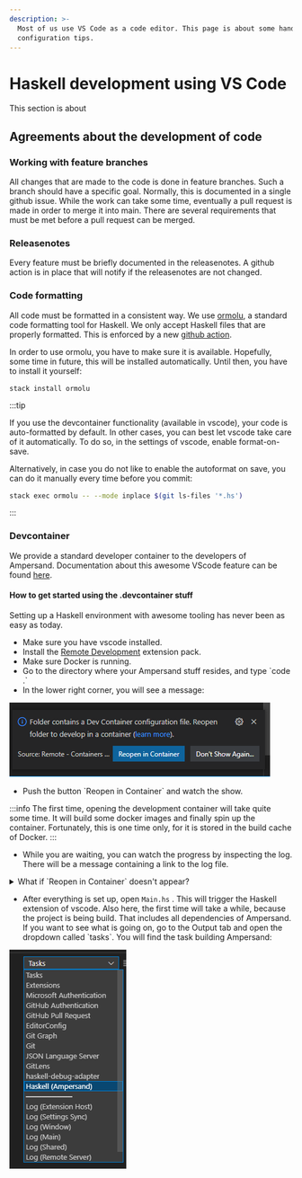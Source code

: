 ```yaml
---
description: >-
  Most of us use VS Code as a code editor. This page is about some handy
  configuration tips.
---
```


# Haskell development using VS Code

This section is about

## Agreements about the development of code

### Working with feature branches

All changes that are made to the code is done in feature branches. Such a branch should have a specific goal. Normally, this is documented in a single github issue. While the work can take some time, eventually a pull request is made in order to merge it into main. There are several requirements that must be met before a pull request can be merged.

### Releasenotes

Every feature must be briefly documented in the releasenotes. A github action is in place that will notify if the releasenotes are not changed.

### Code formatting

All code must be formatted in a consistent way. We use [ormolu](https://hackage.haskell.org/package/ormolu), a standard code formatting tool for Haskell. We only accept Haskell files that are properly formatted. This is enforced by a new [github action](https://github.com/mrkkrp/ormolu-action#ormolu-action).

In order to use ormolu, you have to make sure it is available. Hopefully, some time in future, this will be installed automatically. Until then, you have to install it yourself:

```
stack install ormolu
```

:::tip

If you use the devcontainer functionality (available in vscode), your code is auto-formatted by default. In other cases, you can best let vscode take care of it automatically. To do so, in the settings of vscode, enable format-on-save.

Alternatively, in case you do not like to enable the autoformat on save, you can do it manually every time before you commit:

```bash
stack exec ormolu -- --mode inplace $(git ls-files '*.hs')
```

:::

### Devcontainer

We provide a standard developer container to the developers of Ampersand. Documentation about this awesome VScode feature can be found [here](https://code.visualstudio.com/docs/remote/containers).

#### How to get started using the .devcontainer stuff

Setting up a Haskell environment with awesome tooling has never been as easy as today.

- Make sure you have vscode installed.
- Install the [Remote Development](https://marketplace.visualstudio.com/items?itemName=ms-vscode-remote.vscode-remote-extensionpack) extension pack.
- Make sure Docker is running.
- Go to the directory where your Ampersand stuff resides, and type \`code .\`
- In the lower right corner, you will see a message:

![](../assets/reopen-in-container.png)

- Push the button \`Reopen in Container\` and watch the show.

:::info
The first time, opening the development container will take quite some time. It will build some docker images and finally spin up the container. Fortunately, this is one time only, for it is stored in the build cache of Docker.
:::

- While you are waiting, you can watch the progress by inspecting the log. There will be a message containing a link to the log file.

<details>

<summary>What if `Reopen in Container` doesn't appear?</summary>

This behavior can happen when you clicked 'Don't Show Again...' in the past.

In this case, you can click on the status bar at the place where the 'remote container' plugin shows the machine you are currently using:

![](<../assets/image (1).png>)

After you clicked, choose the menu-item \`Reopen in container\`

</details>

- After everything is set up, open `Main.hs` . This will trigger the Haskell extension of vscode. Also here, the first time will take a while, because the project is being build. That includes all dependencies of Ampersand. If you want to see what is going on, go to the Output tab and open the dropdown called \`tasks\`. You will find the task building Ampersand:

![](../assets/image.png)
